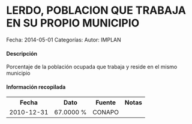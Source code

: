 LERDO, POBLACION QUE TRABAJA EN SU PROPIO MUNICIPIO
=====

Fecha: 2014-05-01
Categorías: 
Autor: IMPLAN

#### Descripción

Porcentaje de la población ocupada que trabaja y reside en el mismo municipio

#### Información recopilada

<table class="table table-hover table-bordered">
  <tr><th>Fecha</th><th>Dato</th><th>Fuente</th><th>Notas</th></tr>
  <tr><td>2010-12-31</td><td>67.0000 %</td><td>CONAPO</td><td></td></tr>
</table>
